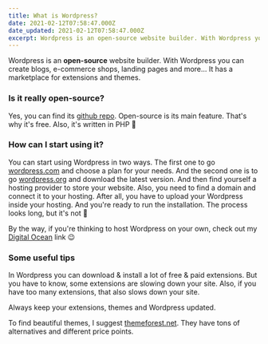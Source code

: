 ```yaml
---
title: What is Wordpress?
date: 2021-02-12T07:58:47.000Z
date_updated: 2021-02-12T07:58:47.000Z
excerpt: Wordpress is an open-source website builder. With Wordpress you can create blogs, e-commerce shops, landing pages and more...
---
```


Wordpress is an **open-source** website builder. With Wordpress you can create blogs, e-commerce shops, landing pages and more... It has a marketplace for extensions and themes.

### Is it really open-source?

Yes, you can find its [github repo](https://github.com/WordPress/WordPress). Open-source is its main feature. That's why it's free. Also, it's written in PHP 🐘

### How can I start using it?

You can start using Wordpress in two ways. The first one to go [wordpress.com](https://wordpress.com/) and choose a plan for your needs. And the second one is to go [wordpress.org](https://wordpress.org/download/) and download the latest version. And then find yourself a hosting provider to store your website. Also, you need to find a domain and connect it to your hosting. After all, you have to upload your Wordpress inside your hosting. And you're ready to run the installation. The process looks long, but it's not 🙂

By the way, if you're thinking to host Wordpress on your own, check out my [Digital Ocean](https://m.do.co/c/217fc00c5e4d) link 😉

### Some useful tips

In Wordpress you can download & install a lot of free & paid extensions. But you have to know, some extensions are slowing down your site. Also, if you have too many extensions, that also slows down your site.

Always keep your extensions, themes and Wordpress updated.

To find beautiful themes, I suggest [themeforest.net](https://themeforest.net/). They have tons of alternatives and different price points.
